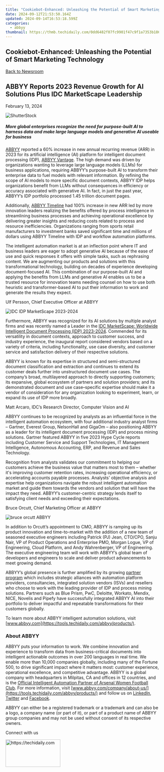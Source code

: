 ```yaml
---
title: "Cookiebot-Enhanced: Unleashing the Potential of Smart Marketing Technology"
date: 2024-09-12T21:53:50.164Z
updated: 2024-09-14T16:53:18.599Z
categories:
  - abbyy
thumbnail: https://thmb.techidaily.com/0dd6482f07fc9901f47c9f1a7353b186913c8692e5e96af0d412c737fd97f08d.jpg
---
```


## Cookiebot-Enhanced: Unleashing the Potential of Smart Marketing Technology

[Back to Newsroom](https://tools.techidaily.com/abbyy/products/)

## ABBYY Reports 2023 Revenue Growth for AI Solutions Plus IDC MarketScape Leadership

February 13, 2024

![ShutterStock](https://content.abbyy.com/-/media/project/abbyy/abbyy/branchtemplates/shutterstock_1272462163_1296-x-729.jpg?h=729&iar=0&w=1296)

##### More global enterprises recognize the need for purpose-built AI to harness data and make large language models and generative AI useable for business

[ABBYY](https://tools.techidaily.com/abbyy/products/) reported a 60% increase in new annual recurring revenue (ARR) in 2023 for its artificial intelligence (AI) platform for intelligent document processing (IDP), [ABBYY Vantage](https://tools.techidaily.com/abbyy/products/). The high demand was driven by organizations wanting to leverage large language models (LLMs) for business applications, requiring ABBYY’s purpose-built AI to transform their enterprise data to fuel models with relevant information. By refining the scope of AI models to more specific document contexts, ABBYY IDP helps organizations benefit from LLMs without consequences in efficiency or accuracy associated with generative AI. In fact, in just the past year, ABBYY’s IDP portfolio processed 1.45 trillion document pages.

Additionally, [ABBYY Timeline](https://tools.techidaily.com/abbyy/products/) had 100% increase in new ARR led by more innovation leaders realizing the benefits offered by process intelligence in streamlining business processes and achieving operational excellence by delivering greater insights and reducing costs related to process and resource inefficiencies. Organizations ranging from sports retail manufacturers to investment banks saved significant time and millions of dollars using ABBYY Timeline with IDP and workflow automation platforms. 

  
The intelligent automation market is at an inflection point where IT and business leaders are eager to adopt generative AI because of the ease of use and quick responses it offers with simple tasks, such as rephrasing content. We are augmenting our products and solutions with this transformational technology, building on decades of experience developing document-focused AI. This combination of our purpose-built AI and applying the benefits from LLMs and generative AI enables us to be a trusted resource for innovation teams needing counsel on how to use both heuristic and transformer-based AI to put their information to work and generate the results they expect.

Ulf Persson, Chief Executive Officer at ABBYY

![IDC IDP MarketScape 2023-2024](https://content.abbyy.com/-/media/project/abbyy/abbyy/company/newsroom/content-images/idc-idp-marketscape-2023-2024.png)

Furthermore, ABBYY was recognized for its AI solutions by multiple analyst firms and was recently named a Leader in the [IDC MarketScape: Worldwide Intelligent Document Processing (IDP) 2023-2024](https://tools.techidaily.com/abbyy/products/). Commended for its versatility in document contexts, approach to customer success, and industry experience, the inaugural report considered vendors based on a variety of criteria, including functionality, use case diversity, and customer service and satisfaction delivery of their respective solutions. 

ABBYY is known for its expertise in structured and semi-structured document classification and extraction and continues to extend its customer deals further into unstructured document use cases. The company’s broad, multilayered approach to directly supporting customers; its expansive, global ecosystem of partners and solution providers; and its demonstrated document and use case–specific expertise should make it a vendor of consideration for any organization looking to experiment, learn, or expand its use of IDP more broadly.

Matt Arcaro, IDC’s Research Director, Computer Vision and AI

ABBYY continues to be recognized by analysts as an influential force in the intelligent automation ecosystem, with four additional industry analyst firms – Gartner, Everest Group, NelsonHall and GigaOm – also positioning ABBYY as a leader for its intelligent document processing (IDP) and process mining solutions. Gartner featured ABBYY in five 2023 Hype Cycle reports including Customer Service and Support Technologies, IT Management Intelligence, Autonomous Accounting, ERP, and Revenue and Sales Technology.

Recognition from analysts validates our commitment to helping our customers achieve the business value that matters most to them – whether it's improving customer retention rates, increasing operational efficiency, or accelerating accounts payable processes. Analysts' objective analysis and expertise help organizations navigate the robust intelligent automation market and guide them towards the vendors and solution that will have the impact they need. ABBYY’s customer-centric strategy lends itself to satisfying client needs and exceeding their expectations.

Bruce Orcutt, Chief Marketing Officer at ABBYY

![bruce orcutt ABBYY](https://content.abbyy.com/-/media/project/abbyy/abbyy/company/newsroom/content-images/bruce-orcutt-rgb.jpg?h=540&w=800)

In addition to Orcutt’s appointment to CMO, ABBYY is ramping up its product innovation and time-to-market with the addition of a new team of seasoned executive engineers including Patrick (PJ) Jean, CTO/CPO, Sanju Nair, VP of Product Operations and Enterprise PMO, Morgan Logue, VP of Engineering, Cloud Platform, and Andy Wahrenberger, VP of Engineering. The executive engineering team will work with ABBYY’s global team of developers and engineers to scale and deliver product advancements to meet growing demand. 

ABBYY’s global presence is further amplified by its growing [partner program](https://tools.techidaily.com/abbyy/products/) which includes strategic alliances with automation platform providers, consultancies, integrated solution vendors (ISVs) and resellers who choose to work with the leading provider of IDP and process mining solutions. Partners such as Blue Prism, PwC, Deloitte, Workato, Mendix, NICE, Novelis and Pipefy have successfully integrated ABBYY AI into their portfolio to deliver impactful and repeatable transformations for their customers globally. 

To learn more about ABBYY intelligent automation solutions, visit [www.abbyy.com](https://tools.techidaily.com/abbyy/products/). 

### About ABBYY

ABBYY puts your information to work. We combine innovation and experience to transform data from business-critical documents into intelligent actionable outcomes in over 200 languages in real time. We enable more than 10,000 companies globally, including many of the Fortune 500, to drive significant impact where it matters most: customer experience, operational excellence, and competitive advantage. ABBYY is a global company with headquarters in Milpitas, CA and offices in 12 countries, and is the [Official Intelligent Automation Partner of Arsenal Women Football Club](https://tools.techidaily.com/abbyy/products/). For more information, visit [www.abbyy.com/company/about-us/](https://tools.techidaily.com/abbyy/products/) and follow us on [LinkedIn](https://www.linkedin.com/company/abbyy), [Twitter](https://twitter.com/ABBYY%5FSoftware) and [Facebook](https://www.facebook.com/ABBYYsoft).

ABBYY can either be a registered trademark or a trademark and can also be a logo, a company name (or part of it), or part of a product name of ABBYY group companies and may not be used without consent of its respective owners.

Connect with us

<ins class="adsbygoogle"
     style="display:block"
     data-ad-format="autorelaxed"
     data-ad-client="ca-pub-7571918770474297"
     data-ad-slot="1223367746"></ins>

<ins class="adsbygoogle"
     style="display:block"
     data-ad-client="ca-pub-7571918770474297"
     data-ad-slot="8358498916"
     data-ad-format="auto"
     data-full-width-responsive="true"></ins>



<!-- affiliate ads begin -->
<a href="https://aligracehair.sjv.io/c/5597632/2135367/19272" target="_top" id="2135367">
  <img src="//a.impactradius-go.com/display-ad/19272-2135367" border="0" alt="https://techidaily.com" width="180" height="90"/>
</a>
<img height="0" width="0" src="https://aligracehair.sjv.io/i/5597632/2135367/19272" style="position:absolute;visibility:hidden;" border="0" />
<!-- affiliate ads end -->

